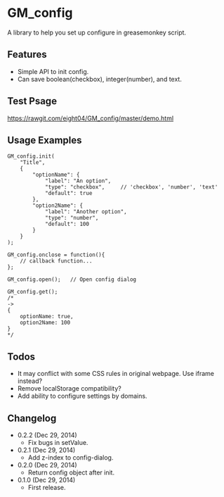 GM_config
=========
A library to help you set up configure in greasemonkey script.

Features
--------
* Simple API to init config.
* Can save boolean(checkbox), integer(number), and text.

Test Psage
---------
https://rawgit.com/eight04/GM_config/master/demo.html

Usage Examples
--------------
```
GM_config.init(
	"Title",
	{
		"optionName": {
			"label": "An option",
			"type": "checkbox",		// 'checkbox', 'number', 'text'
			"default": true
		},
		"option2Name": {
			"label": "Another option",
			"type": "number",
			"default": 100
		}
	}
);

GM_config.onclose = function(){
	// callback function...
};

GM_config.open();	// Open config dialog

GM_config.get();
/*
-> 
{
	optionName: true,
	option2Name: 100
}
*/

```

Todos
-----
* It may conflict with some CSS rules in original webpage. Use iframe instead?
* Remove localStorage compatibility?
* Add ability to configure settings by domains.

Changelog
---------
* 0.2.2 (Dec 29, 2014)
	- Fix bugs in setValue.
* 0.2.1 (Dec 29, 2014)
	- Add z-index to config-dialog.
* 0.2.0 (Dec 29, 2014)
	- Return config object after init.
* 0.1.0 (Dec 29, 2014)
	- First release.

